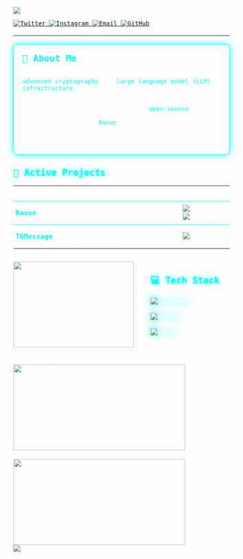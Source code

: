 <!-- CYBERPUNK-INFUSED PROFILE HEADER -->
<div style="text-align: left; color: white; font-family: 'Fira Code', monospace; max-width: 800px;">

  <!-- Typing animation -->
  <img src="https://readme-typing-svg.demolab.com?font=Fira+Code&size=30&duration=4000&pause=1000&color=00FFFF&center=true&vCenter=true&width=600&height=80&lines=Hi+%F0%9F%91%8B%2C+I'm+Sukur;LLM+Researcher;Encryption+Specialist;Open+Source+Builder" alt="Typing animation" />
  
  <br/>

  <!-- SOCIAL LINKS -->
  <p>
    <a href="https://twitter.com/sukurbabaev" target="_blank">
      <img src="https://img.shields.io/badge/Twitter-00ffff?style=for-the-badge&logo=twitter&logoColor=black" alt="Twitter"/>
    </a>
    <a href="https://instagram.com/babaevio" target="_blank">
      <img src="https://img.shields.io/badge/Instagram-00ffff?style=for-the-badge&logo=instagram&logoColor=black" alt="Instagram"/>
    </a>
    <a href="mailto:babaevio@proton.me" target="_blank">
      <img src="https://img.shields.io/badge/ProtonMail-00ffff?style=for-the-badge&logo=protonmail&logoColor=black" alt="Email"/>
    </a>
    <a href="https://github.com/sukur123" target="_blank">
      <img src="https://img.shields.io/badge/GitHub-00ffff?style=for-the-badge&logo=github&logoColor=black" alt="GitHub"/>
    </a>
  </p>

  <hr style="border-color: #00ffff; margin: 20px 0;" />

  <!-- ABOUT ME -->
  <div style="border: 1px solid #00ffff; border-radius: 10px; padding: 20px; box-shadow: 0 0 15px #00ffff; margin-bottom: 30px;">
    <h2 style="color: #00ffff; margin-top: 0;">🔮 About Me</h2>
    <p>
      I’m a Georgian software engineer passionate about <span style="color:#00ffff;">advanced cryptography</span> and <span style="color:#00ffff;">large language model (LLM) infrastructure</span>.<br/>
      By day, I architect secure, scalable systems focused on privacy and encryption.<br/>
      By night, I contribute actively to <span style="color:#00ffff;">open-source</span> projects and innovate in the AI space.<br/>
      Currently developing <a href="https://github.com/sukur123/ravun" style="color:#00ffff; text-decoration:none;">Ravun</a>, a next-generation Coding Lang LLM research toolkit aiming to empower researchers worldwide.
    </p>
  </div>

  <!-- ACTIVE PROJECTS -->
  <h2 style="color:#00ffff; text-shadow: 0 0 8px #00ffff;">🚀 Active Projects</h2>

  <table style="width: 100%; color: white; border-collapse: collapse; margin-bottom: 30px;">
    <thead>
      <tr style="border-bottom: 1px solid #00ffff;">
        <th style="padding: 8px 5px; text-align: left;">Project</th>
        <th style="padding: 8px 5px; text-align: left;">Description</th>
        <th style="padding: 8px 5px; text-align: left;">Tech Stack</th>
      </tr>
    </thead>
    <tbody>
      <tr style="border-bottom: 1px solid #00ffff;">
        <td style="padding: 8px 5px;">
          <b><a href="https://github.com/sukur123/ravun" style="color:#00ffff; text-decoration:none;">Ravun</a></b>
        </td>
        <td style="padding: 8px 5px;">NewGen Coding Language</td>
        <td style="padding: 8px 5px;">
          <img src="https://img.shields.io/badge/-Python-00ffff?style=flat-square&logo=python&logoColor=black" alt="Python" />
          <img src="https://img.shields.io/badge/-Rust-00ffff?style=flat-square&logo=rust&logoColor=black" alt="Rust" />
        </td>
      </tr>
      <tr>
        <td style="padding: 8px 5px;">
          <b><a href="https://github.com/sukur123/THMessage/" style="color:#00ffff; text-decoration:none;">TGMessage</a></b>
        </td>
        <td style="padding: 8px 5px;">Quantum-resistant Messaging Over TorNetwork</td>
        <td style="padding: 8px 5px;">
          <img src="https://img.shields.io/badge/-Go-00ffff?style=flat-square&logo=go&logoColor=black" alt="Go" />
        </td>
      </tr>
    </tbody>
  </table>

<!-- TECH STACK + LANGUAGES -->
<div style="display: flex; gap: 40px; align-items: flex-start; flex-wrap: wrap;">
  
  <!-- Most Used Languages -->
  <div>
    <img src="https://github-readme-stats.vercel.app/api/top-langs/?username=sukur123&theme=dark&show_icons=true&hide_border=true&layout=compact&bg_color=000000&title_color=00ffff&text_color=fff"
         style="width: 280px; height: 200px; object-fit: contain;" alt="Top Languages" />
  </div>

  <!-- Tech Stack Icons -->
  <div>
    <h2 style="color: #00ffff; text-shadow: 0 0 8px #00ffff; margin-bottom: 10px;">💻 Tech Stack</h2>
    <div style="text-align: left;">
      <!-- Row 1 -->
      <img src="https://skillicons.dev/icons?i=py,rust,go" alt="Languages" style="filter: drop-shadow(0 0 8px #00ffff); margin: 10px 0;"/>
      <br/>
      <!-- Row 2 -->
      <img src="https://skillicons.dev/icons?i=linux,bash,kubernetes" alt="DevOps" style="filter: drop-shadow(0 0 8px #00ffff); margin: 10px 0;"/>
      <br/>
      <!-- Row 3 -->
      <img src="https://skillicons.dev/icons?i=redis" alt="Cloud" style="filter: drop-shadow(0 0 8px #00ffff); margin: 10px 0;"/>
    </div>
  </div>

</div>


<!-- GITHUB STATISTICS -->
<div style="display: flex; justify-content: space-between; flex-wrap: wrap; gap: 20px; margin-top: 40px;">
  <img src="https://github-readme-stats.vercel.app/api?username=sukur123&show_icons=true&theme=dark&bg_color=000000&title_color=00ffff&text_color=fff&border_color=00ffff" 
       style="width: 400px; height: 200px; object-fit: contain;" alt="GitHub Stats" />
  <img src="https://github-readme-streak-stats.herokuapp.com/?user=sukur123&theme=dark&background=000000&stroke=00ffff&ring=00ffff&fire=00ffff&currStreakNum=ffffff&sideNums=00ffff&currStreakLabel=00ffff" 
       style="width: 400px; height: 200px; object-fit: contain;" alt="GitHub Streak Stats" />
</div>


  <!-- FOOTER -->
  <div>
    <img src="https://capsule-render.vercel.app/api?type=waving&color=00ffff&height=100&section=footer&text=#&fontSize=20&fontColor=16e6f9" />
  </div>

</div>

